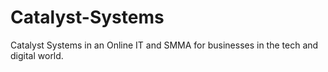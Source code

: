 # Catalyst-Systems
Catalyst Systems in an Online IT and SMMA for businesses in the tech and digital world.
